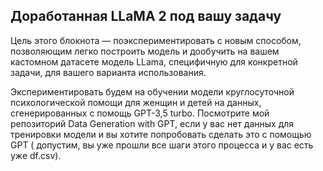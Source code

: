 
## Доработанная LLaMA 2 под вашу задачу

Цель этого блокнота — поэкспериментировать с новым способом, позволяющим легко построить модель и дообучить на вашем кастомном датасете модель LLama, специфичную для конкретной задачи, для вашего варианта использования.

Экспериментировать будем на обучении модели круглосуточной психологической помощи для женщин и детей на данных, сгенерированных с помощь GPT-3,5 turbo. Посмотрите мой репозиторий Data Generation with GPT, если у вас нет данных для тренировки модели и вы хотите попробовать сделать это с помощью GPT ( допустим, вы уже прошли все шаги этого процесса и у вас есть уже df.csv).
